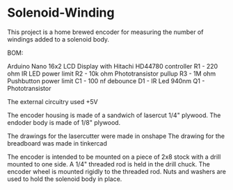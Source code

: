 # Solenoid-Winding

This project is a home brewed encoder for measuring the number of windings 
added to a solenoid body.  


BOM:

Arduino Nano
16x2 LCD Display with Hitachi HD44780 controller
R1 - 220 ohm  IR LED power limit
R2 - 10k ohm  Phototransistor pullup
R3 - 1M ohm Pushbutton power limit 
C1 - 100 nf debounce
D1 - IR Led 940nm
Q1 - Phototransistor 

The external circuitry used +5V

The encoder housing is made of a sandwich of lasercut 1/4" plywood.
The endoder body is made of 1/8" plywood.

The drawings for the lasercutter were made in onshape
The drawing for the breadboard was made in tinkercad

The encoder is intended to be mounted on a piece of 2x8 stock with
a drill mounted to one side.  A 1/4" threaded rod is held in
the drill chuck.  The encoder wheel is mounted rigidly to the 
threaded rod.  Nuts and washers are used to hold the solenoid body
in place.

